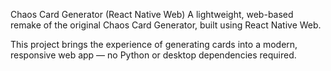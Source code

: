 Chaos Card Generator (React Native Web)
A lightweight, web-based remake of the original Chaos Card Generator, built using React Native Web.

This project brings the experience of generating cards into a modern, responsive web app — no Python or desktop dependencies required.
